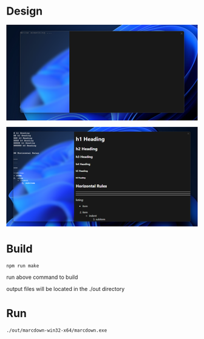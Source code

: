 # Design
![preview1](images/preview1.png)

![preview2](images/preview2.png)
# Build
```
npm run make
```
run above command to build


output files will be located in the ./out directory

# Run
```
./out/marcdown-win32-x64/marcdown.exe
```